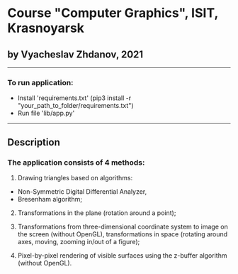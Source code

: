 # Course "Computer Graphics", ISIT, Krasnoyarsk
## by Vyacheslav Zhdanov, 2021

---

### To run application:
- Install 'requirements.txt' (pip3 install -r "your_path_to_folder/requirements.txt")
- Run file 'lib/app.py'

---

## Description
### The application consists of 4 methods:
1. Drawing triangles based on algorithms:
 - Non-Symmetric Digital Differential Analyzer,
 - Bresenham algorithm;
2. Transformations in the plane (rotation around a point);


3. Transformations from three-dimensional coordinate system to image on the screen (without OpenGL), transformations in space 
(rotating around axes, moving, zooming in/out of a figure);

 
4. Pixel-by-pixel rendering of visible surfaces using the z-buffer algorithm (without OpenGL).
